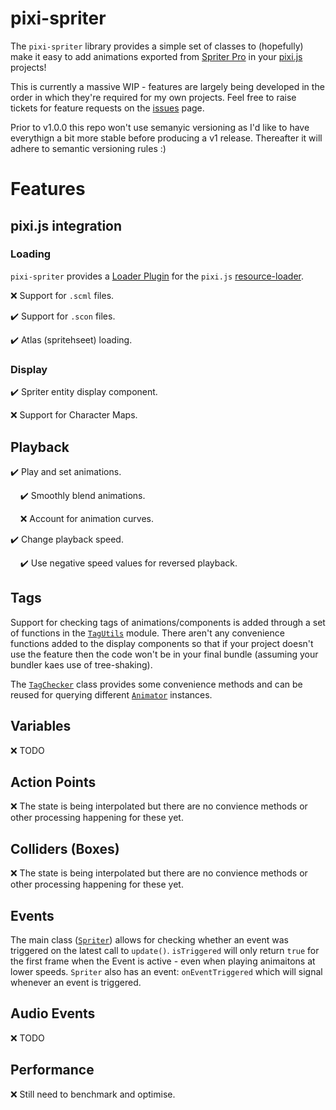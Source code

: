 # pixi-spriter

The `pixi-spriter` library provides a simple set of classes to (hopefully) make it easy to add animations exported from [Spriter Pro](https://brashmonkey.com/spriter-pro/) in your [pixi.js](https://www.pixijs.com/) projects!

This is currently a massive WIP - features are largely being developed in the order in which they're required for my own projects. Feel free to raise tickets for feature requests on the [issues](https://github.com/brinsleylogic/pixi-spriter/issues) page.

Prior to v1.0.0 this repo won't use semanyic versioning as I'd like to have everythign a bit more stable before producing a v1 release. Thereafter it will adhere to semantic versioning rules :)

# Features

## pixi.js integration

### Loading

`pixi-spriter` provides a [Loader Plugin](https://pixijs.download/dev/docs/PIXI.html#ILoaderPlugin) for the `pixi.js` [resource-loader](https://pixijs.download/dev/docs/PIXI.Loader.html).

❌ Support for `.scml` files.

✔️ Support for `.scon` files.

✔️ Atlas (spritehseet) loading.

### Display

✔️ Spriter entity display component.

❌ Support for Character Maps.

## Playback

✔️ Play and set animations.

&nbsp;&nbsp;&nbsp;&nbsp;✔️ Smoothly blend animations.

&nbsp;&nbsp;&nbsp;&nbsp;❌ Account for animation curves.

✔️ Change playback speed.

&nbsp;&nbsp;&nbsp;&nbsp;✔️ Use negative speed values for reversed playback.

## Tags

Support for checking tags of animations/components is added through a set of functions in the [`TagUtils`](src/animator/TagUtils.ts) module. There aren't any convenience functions added to the display components so that if your project doesn't use the feature then the code won't be in your final bundle (assuming your bundler kaes use of tree-shaking).

The [`TagChecker`](src/animator/TagChecker.ts) class provides some convenience methods and can be reused for querying different [`Animator`](src/animator/Animator.ts) instances.

## Variables

❌ TODO

## Action Points

❌ The state is being interpolated but there are no convience methods or other processing happening for these yet.

## Colliders (Boxes)

❌ The state is being interpolated but there are no convience methods or other processing happening for these yet.

## Events

The main class ([`Spriter`](src/pixi/Spriter.ts)) allows for checking whether an event was triggered on the latest call to `update()`. `isTriggered` will only return `true` for the first frame when the Event is active - even when playing animaitons at lower speeds. `Spriter` also has an event: `onEventTriggered` which will signal whenever an event is triggered.

## Audio Events

❌ TODO

## Performance

❌ Still need to benchmark and optimise.
